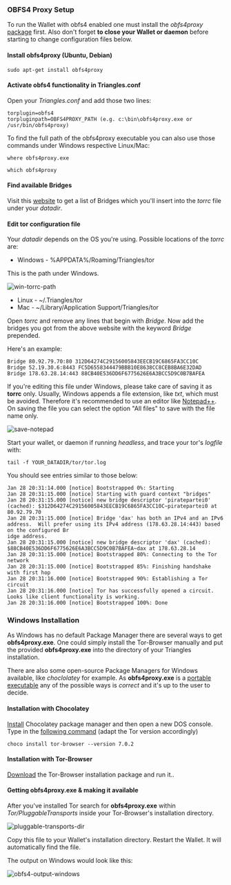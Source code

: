 ### OBFS4 Proxy Setup

To run the Wallet with obfs4 enabled one must install the *obfs4proxy* [package](https://launchpad.net/ubuntu/+source/obfs4proxy) first. Also don't forget **to close your Wallet or daemon** before starting to change configuration files below.

#### Install obfs4proxy (Ubuntu, Debian)

```shell
sudo apt-get install obfs4proxy
```

#### Activate obfs4 functionality in Triangles.conf

Open your *Triangles.conf* and add those two lines:

```
torplugin=obfs4
torpluginpath=OBFS4PROXY_PATH (e.g. c:\bin\obfs4proxy.exe or /usr/bin/obfs4proxy)
```

To find the full path of the obfs4proxy executable you can also use those commands under Windows respective Linux/Mac:

`where obfs4proxy.exe`

`which obfs4proxy`

#### Find available Bridges

Visit this [website](https://bridges.torproject.org/bridges) to get a list of Bridges which you'll insert into the *torrc* file under your *datadir*.

#### Edit tor configuration file

Your *datadir* depends on the OS you're using. Possible locations of the *torrc* are:

* Windows - %APPDATA%/Roaming/Triangles/tor

This is the path under Windows.

![win-torrc-path](https://img2.picload.org/image/ddpcagra/torrc_path.png)

* Linux - ~/.Triangles/tor
* Mac -  ~/Library/Application Support/Triangles/tor

Open *torrc* and remove any lines that begin with *Bridge*. Now add the bridges you got from the above website with the keyword *Bridge* prepended.

Here's an example:

```
Bridge 80.92.79.70:80 312D64274C29156005843EECB19C6865FA3CC10C
Bridge 52.19.30.6:8443 FC5D6558344479BBB10E8638CC8CEB8BA6E32DAD
Bridge 178.63.28.14:443 88CB40E536DD6F6775626E6A3BCC5D9C0B7BAFEA
```

If you're editing this file under Windows, please take care of saving it as **torrc** only. Usually, Windows appends a file extension, like *txt*, which must be avoided. Therefore it's recommended to use an editor like [Notepad++](https://notepad-plus-plus.org/download/v7.5.4.html). On saving the file you can select the option "All files" to save with the file name only.

![save-notepad](https://img3.picload.org/image/ddpclrrr/notepad.png)

Start your wallet, or daemon if running *headless*, and trace your tor's *logfile* with:

```
tail -f YOUR_DATADIR/tor/tor.log
```

You should see entries similar to those below:

```
Jan 28 20:31:14.000 [notice] Bootstrapped 0%: Starting
Jan 28 20:31:15.000 [notice] Starting with guard context "bridges"
Jan 28 20:31:15.000 [notice] new bridge descriptor 'piratepartei0' (cached): $312D64274C29156005843EECB19C6865FA3CC10C~piratepartei0 at 80.92.79.70
Jan 28 20:31:15.000 [notice] Bridge 'dax' has both an IPv4 and an IPv6 address.  Will prefer using its IPv4 address (178.63.28.14:443) based on the configured Br
idge address.
Jan 28 20:31:15.000 [notice] new bridge descriptor 'dax' (cached): $88CB40E536DD6F6775626E6A3BCC5D9C0B7BAFEA~dax at 178.63.28.14
Jan 28 20:31:15.000 [notice] Bootstrapped 80%: Connecting to the Tor network
Jan 28 20:31:15.000 [notice] Bootstrapped 85%: Finishing handshake with first hop
Jan 28 20:31:16.000 [notice] Bootstrapped 90%: Establishing a Tor circuit
Jan 28 20:31:16.000 [notice] Tor has successfully opened a circuit. Looks like client functionality is working.
Jan 28 20:31:16.000 [notice] Bootstrapped 100%: Done

```

### Windows Installation 

As Windows has no default Package Manager there are several ways to get **obfs4proxy.exe**. One could simply install the Tor-Browser manually and put the provided **obfs4proxy.exe** into the directory of your Triangles installation. 

There are also some open-source Package Managers for Windows available, like *choclolatey* for example. As **obfs4proxy.exe** is a [portable executable](https://tor.stackexchange.com/questions/14850/where-can-i-download-windows-binary-for-obfs4proxy) any of the possible ways is *correct* and it's up to the user to decide.

#### Installation with Chocolatey

[Install](https://chocolatey.org/install) Chocolatey package manager and then open a new DOS console. Type in the [following command](https://chocolatey.org/packages/tor-browser/7.0.2) (adapt the Tor version accordingly)

```
choco install tor-browser --version 7.0.2
```

#### Installation with Tor-Browser

[Download](https://www.torproject.org/download/download.html.en) the Tor-Browser installation package and run it..

#### Getting obfs4proxy.exe & making it available

After you've installed Tor search for **obfs4proxy.exe** within *Tor/PluggableTransports* inside your Tor-Browser's installation directory. 

![pluggable-transports-dir](https://img1.picload.org/image/ddpogdli/tor_path.png)

Copy this file to your Wallet's installation directory. Restart the Wallet. It will automatically find the file.

The output on Windows would look like this:

![obfs4-output-windows](https://img1.picload.org/image/ddpoigow/output.png)
